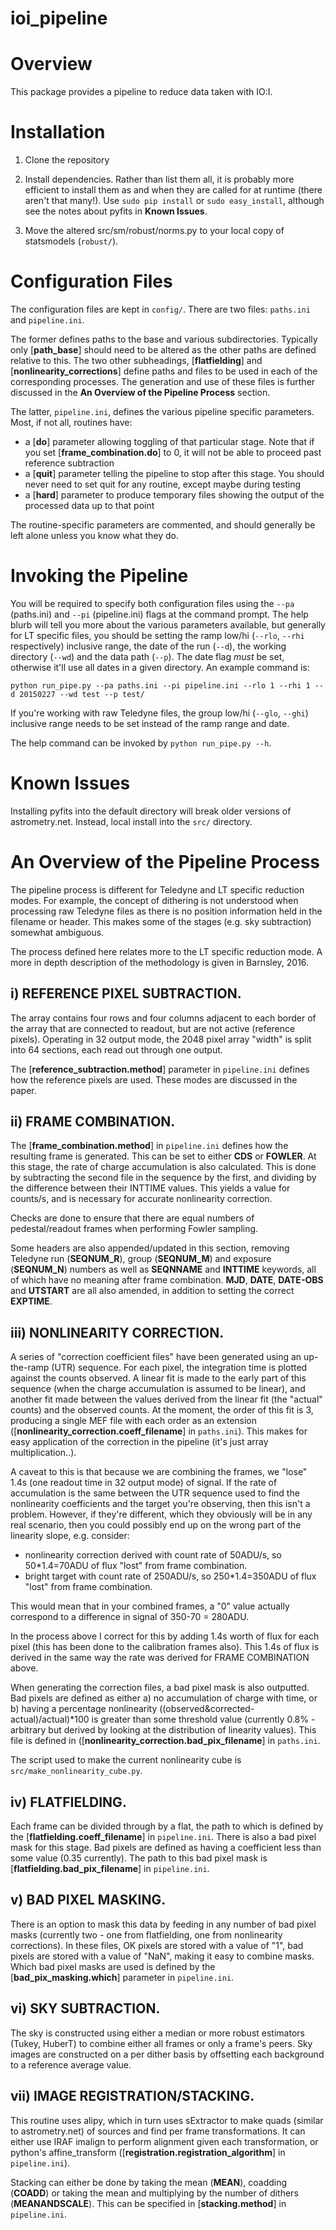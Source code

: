 ioi_pipeline
============

# Overview

This package provides a pipeline to reduce data taken with IO:I.

# Installation

1. Clone the repository

2. Install dependencies. Rather than list them all, it is probably more efficient to install 
them as and when they are called for at runtime (there aren't that many!). Use `sudo pip install` 
or `sudo easy_install`, although see the notes about pyfits in **Known Issues**.

3. Move the altered src/sm/robust/norms.py to your local copy of statsmodels (`robust/`).

# Configuration Files

The configuration files are kept in `config/`. There are two files: `paths.ini` and `pipeline.ini`. 

The former defines paths to the base and various subdirectories. Typically only [**path\_base**] 
should need to be altered as the other paths are defined relative to this. The two other subheadings, 
[**flatfielding**] and [**nonlinearity_corrections**] define paths and files to be used in each of 
the corresponding processes. The generation and use of these files is further discussed in the **An Overview of the Pipeline Process** 
section.

The latter, `pipeline.ini`, defines the various pipeline specific parameters. Most, if not all, routines have:

* a [**do**] parameter allowing toggling of that particular stage. Note that if you set [**frame\_combination.do**] to 0, it will not be able to proceed
past reference subtraction
* a [**quit**] parameter telling the pipeline to stop after this stage. You should never 
need to set quit for any routine, except maybe during testing
* a [**hard**] parameter to produce temporary files showing the output of the processed data up to that point

The routine-specific parameters are commented, and should generally be left alone unless you know what they do.

# Invoking the Pipeline

You will be required to specify both configuration files using the `--pa` (paths.ini) and `--pi` (pipeline.ini) 
flags at the command prompt. The help blurb will tell you more about the various parameters available, but generally 
for LT specific files, you should be setting the ramp low/hi (`--rlo`, `--rhi` respectively) inclusive range, the date of the 
run (`--d`), the working directory (`--wd`) and the data path (`--p`). The date flag *must* be set, otherwise it'll use all dates 
in a given directory. An example command is:

`python run_pipe.py --pa paths.ini --pi pipeline.ini --rlo 1 --rhi 1 --d 20150227 --wd test --p test/`

If you're working with raw Teledyne files, the group low/hi (`--glo`, `--ghi`) inclusive range needs to be set instead of the ramp 
range and date. 

The help command can be invoked by `python run_pipe.py --h`.

# Known Issues

Installing pyfits into the default directory will break older versions of astrometry.net. Instead, local install into the 
`src/` directory. 

# An Overview of the Pipeline Process

The pipeline process is different for Teledyne and LT specific reduction modes. For example, the concept of dithering 
is not understood when processing raw Teledyne files as there is no position information held in the 
filename or header. This makes some of the stages (e.g. sky subtraction) somewhat ambiguous.

The process defined here relates more to the LT specific reduction mode. A more in depth description of the methodology 
is given in Barnsley, 2016.

## i) **REFERENCE PIXEL SUBTRACTION**.

The array contains four rows and four columns adjacent to each border of the array that are connected to readout, 
but are not active (reference pixels). Operating in 32 output mode, the 2048 pixel array "width" is split into 64 sections, 
each read out through one output.

The [**reference_subtraction.method**] parameter in `pipeline.ini` defines how the 
reference pixels are used. These modes are discussed in the paper.

## ii) **FRAME COMBINATION**.

The [**frame_combination.method**] in `pipeline.ini` defines how the resulting frame 
is generated. This can be set to either **CDS** or **FOWLER**. At this stage, the rate of charge accumulation is also calculated. 
This is done by subtracting the second file in the sequence by the first, and dividing by the difference between their INTTIME values. 
This yields a value for counts/s, and is necessary for accurate nonlinearity correction.

Checks are done to ensure that there are equal numbers of pedestal/readout frames when performing Fowler sampling. 

Some headers are also appended/updated in this section, removing Teledyne run (**SEQNUM\_R**), group (**SEQNUM\_M**) and exposure 
(**SEQNUM\_N**) numbers as well as **SEQNNAME** and **INTTIME** keywords, all of which have no meaning after frame combination. **MJD**, 
**DATE**, **DATE-OBS** and **UTSTART** are all also amended, in addition to setting the correct **EXPTIME**.

## iii) **NONLINEARITY CORRECTION**.

A series of "correction coefficient files" have been generated using an up-the-ramp (UTR) sequence. For each pixel, the integration time is plotted against the counts observed. A linear fit is made to the early part of this sequence (when the charge accumulation is assumed to be linear), and another fit made between the values derived from the linear fit (the "actual" counts) and the observed counts. At the moment, the order of this fit is 3, producing a single MEF file with each order as an extension ([**nonlinearity_correction.coeff\_filename**] in `paths.ini`). This makes for easy application of the correction in the pipeline (it's just array multiplication..).

A caveat to this is that because we are combining the frames, we "lose" 1.4s (one readout time in 32 output mode) of signal. If the rate of accumulation is the same between the UTR sequence used to find the nonlinearity coefficients and the target you're observing, then this isn't a problem. However, if they're different, which they obviously will be in any real scenario, then you could possibly end up on the wrong part of the linearity slope, e.g. consider:

* nonlinearity correction derived with count rate of 50ADU/s, so 50*1.4=70ADU of flux "lost" from frame combination.
* bright target with count rate of 250ADU/s, so 250*1.4=350ADU of flux "lost" from frame combination.

This would mean that in your combined frames, a "0" value actually correspond to a difference in signal of 350-70 = 280ADU.

In the process above I correct for this by adding 1.4s worth of flux for each pixel (this has been done to the calibration frames also). This 1.4s of flux is derived in the same way the rate was derived for FRAME COMBINATION above.

When generating the correction files, a bad pixel mask is also outputted. Bad pixels are defined as either a) no accumulation of charge with time, or b) having a percentage nonlinearity ((observed&corrected-actual)/actual)*100 is greater than some threshold value (currently 0.8% - arbitrary but derived by looking at the distribution of linearity values). This file is defined in ([**nonlinearity\_correction.bad\_pix\_filename**] in `paths.ini`.

The script used to make the current nonlinearity cube is `src/make_nonlinearity_cube.py`. 

## iv) **FLATFIELDING**.

Each frame can be divided through by a flat, the path to which is defined by the [**flatfielding.coeff\_filename**] in `pipeline.ini`. There is also a bad pixel mask for this stage. Bad pixels are defined as having a coefficient less than some value (0.35 currently). The path to this bad pixel mask is [**flatfielding.bad\_pix\_filename**] in `pipeline.ini`.

## v) **BAD PIXEL MASKING**.

There is an option to mask this data by feeding in any number of bad pixel masks (currently two - one from flatfielding, one from nonlinearity corrections). In these files, OK pixels are stored with a value of "1", bad pixels are stored with a value of "NaN", making it easy to combine masks. Which bad pixel masks are used is defined by the [**bad\_pix\_masking.which**] parameter in `pipeline.ini`.

## vi) **SKY SUBTRACTION**.

The sky is constructed using either a median or more robust estimators (Tukey, HuberT) to combine either all frames or only a frame's peers. Sky images are constructed on a per dither basis by offsetting each background to a reference average value.

## vii) **IMAGE REGISTRATION/STACKING**.

This routine uses alipy, which in turn uses sExtractor to make quads (similar to astrometry.net) of sources and find per frame transformations. It can either use IRAF imalign to perform alignment given each transformation, or python's affine\_transform ([**registration.registration\_algorithm**] in `pipeline.ini`).

Stacking can either be done by taking the mean (**MEAN**), coadding (**COADD**) or taking the mean and multiplying by the number of dithers (**MEANANDSCALE**). This can be specified in [**stacking.method**] in `pipeline.ini`.


